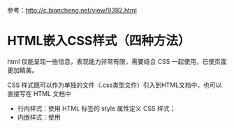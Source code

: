 



参考：http://c.biancheng.net/view/9392.html





# HTML嵌入CSS样式（四种方法）

html 仅能呈现一些信息，表现能力非常有限，需要结合 CSS 一起使用，已使页面更加精美。



CSS 样式既可以作为单独的文件（.css类型文件）引入到HTML文档中，也可以直接写在 HTML 文档中

* 行内样式：使用 HTML 标签的 style 属性定义 CSS 样式；
* 内嵌样式：使用 <style> 标签在 HTML 文档头部（<head> 和 <head> 之间）定义 CSS 样式；
* 链接式：使用 <link> 标签引入外部 CSS 样式表文件；
* 导入式：使用 @import 命令导入外部 CSS 样式表文件



第1种和第2种方法都是将 CSS 样式写到当前 HTML 文档中，第3种和第4种方法都是将 CSS 样式放在外部文件中，然后再导入到当前 HTML 文档中。



## 1. 行内样式（内联样式）

行内元素虽然编写简单，但通过示例可以发现存在以下缺陷：

- 每一个标签要设置样式都需要添加 style 属性。
- 与过去网页制作者将 HTML 的标签和样式糅杂在一起的效果不同的是，现在是通过 CSS 编写行内样式，过去釆用的是 HTML 标签属性实现的样式效果。虽方式不同，但导致的后果是一样的：后期维护成本高，即当修改页面时需要逐个打开网站每个页面一一修改，根本看不到 CSS 所起到的作用。
- 添加如此多的行内样式，页面体积大，门户网站若釆用这种方式编写，那将浪费服务器带宽和流量。



## 2. 内嵌样式

内嵌样式通过将 CSS 写在网页源文件的头部，即在 <head> 和 <head> 之间，通过使用 HTML 标签中的 <style> 标签将其包围，其特点是该样式只能在此页使用，解决行内样式多次书写的弊端。

```html
<!doctype html>
<html>
<head>
<meta charset="utf-8">
<title>内嵌式</title>
<style type="text/css">
p{
    text-align: left;  /*文本左对齐*/
    font-size: 18px;  /*字体大小 18 像素*/
    line-height: 25px;  /*行高 25 像素*/
    text-indent: 2em;  /*首行缩进2个文字大小空间*/
    width: 500px;  /*段落宽度 500 像素*/
    margin: 0 auto;  /*浏览器下居中*/
    margin-bottom: 20px;  /*段落下边距 20 像素*/
}
</style>
</head>
<body>
    <p>“百度”这一公司名称便来自宋词“众里寻他千百度”。（百度公司会议室名为青玉案，即是这首词的词牌）。而“熊掌”图标的想法来源于“猎人巡迹熊爪”的刺激，与李博士的“分析搜索技术”非常相似，从而构成百度的搜索概念，也最终成为了百度的图标形象。在这之后，由于在搜索引擎中，大都有动物形象来形象，如 SOHU 的狐，如 GOOGLE 的狗，而百度也便顺理成章称作了熊。百度熊也便成了百度公司的形象物。</p>
    <p>在百度那次更换 LOGO 的计划中，百度给出的 3 个新 LOGO 设计方案在网民的投票下，全部被否决，更多的网民将选票投给了原有的熊掌标志。</p>
    <p>此次更换 LOGO 的行动共进行了 3 轮投票，直到第 2 轮投票结束，新的笑脸 LOGO 都占据了绝对优势。但到最后一轮投票时，原有的熊掌标志却戏剧性地获得了最多的网民选票，从而把 3 个新 LOGO 方案彻底否决。</p>
</body>
</html>
```





## 3. 链接式

链接式通过 HTML 的 <link> 标签，将外部样式表文件链接到 HTML 文档中，这也是网络上网站应用最多的方式，同时也是最实用的方式。这种方法将 HTML 文档和 CSS 文件完全分离，实现结构层和表示层的彻底分离，增强网页结构的扩展性和 CSS 样式的可维护性。

```html
<!doctype html>
<html>
<head>
<meta charset="utf-8">
<title></title>
<link href="lianjie.css" type="text/css" rel="stylesheet" />
<link href="lianjie-2.css" type="text/css" rel="stylesheet" />
</head>
<body>
    <p>我是被 lianjie-2.css 文件控制的，楼下的你呢？？</p>
    <h3>楼上的，<span>lianjie.css</span> 文件给我穿的花衣服。</h3>
</body>
</html>
```

链接式样式使 CSS 代码和 HTML 代码完全分离，达到结构与样式的分开，使 HTML 代码专门构建页面结构，而美化工作由 CSS 完成。

链接式导入 CSS 样式的好处：

- CSS 文件可以放在不同的 HTML 文件中，使网站所有页面样式统一；
- 再者将 CSS 代码放入一个 CSS 文件中便于管理、减少代码以及维护时间；
- 当修改 CSS 文件时，所有应用此 CSS 文件的 HTML 文件都将更新，而不必从服务器上将所有的页面取回再修改完毕后上传。



# HTML块级元素和内联元素（行内元素）

HTML 标签（元素）可以分为两个类别，分别是块级元素和内联元素（也叫行内元素）。

## 块级元素

块级元素最主要的特点是它们自己独占一行，块级元素中最具代表性的就是`<div>`，此外还有`<p>`、`<nav>`、`<aside>`、`<header>`、`<footer>`、`<section>`、`<article>`、`<ul>`、`<address>`、`<h1>`~`<h6>`等。

块级元素一般都具有特定的语义，可以使代码的可读性更强。

块级元素的主要特征如下所示：

- 不管是否使用换行标签`<br>`，块级元素总是在新行上开始；
- 块级元素的宽度、高度以及外边距和内边距等都可以控制；
- 如果省略块级元素的宽度，那么它的宽度默认为当前浏览器窗口的宽度；
- 块级元素中可以包含其它的内联元素和块级元素。

## 内联元素

内联元素也可以称为行内元素，行内元素中最常用的是`<span>`，此外还有`<b>`、`<i>`、`<u>`、`<em>`、`<strong>`、`<sup>`、`<sub>`、`<big>`、`<small>`、`<li>`、`<ins>`、`<del>`、`<code>`、`<cite>`、`<dfn>`、`<kbd>`和`<var>`等。

内联元素往往带有某种特殊的显示效果，可以代替部分 CSS 样式，非常实用，例如：

- `<b>`和`<i>`标签可以修饰字体；
- `<sub>`和`<sup>`两个标签分别用来定义下标文本和上标文本。



行内元素的主要特征如下所示：

- 行内元素和其他元素会在同一行上显示；
- 行内元素的宽、高以及外边距和内边距都不可以改变；
- 行内元素的宽度就是其中内容的宽度，且不可以改变；
- 内联元素中只能容纳文本或者其他内联元素。


对于行内元素的使用，需要注意如下几点：

- 设置宽度 width 无效；
- 设置高度 height 无效，但可以通过 line-height 来设置行高；
- 可以设置 margin 外边距，但只对左右外边距有效，上下无效；
- 设置 padding 内边距时，只有左右 padding 有效，上下则无效，需要注意的是元素范围是增大了，但是对元素周围的内容是没影响的；
- 可以通过 display 属性将元素在行内元素和块级元素之间进行切换。





## 重点说明两个标签

\<div> 和 <span> 分别是最常用的块级元素和内联元素，我们有必要重点说明一下



## 元素的嵌套

大部分 HTML 元素都可以相互嵌套，并且嵌套深度也没有明确限制，这包括：

- 块级元素可以嵌套块级元素；
- 块级元素可以嵌套内联元素；
- 内联元素可以嵌套内联元素；
- 内联元素可以嵌套块级元素。















